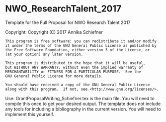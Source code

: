 # NWO_ResearchTalent_2017
Template for the Full Proposal for NWO Research Talent 2017

Copyright: 
 Copyright (C) 2017  Annika Schiefner

    This program is free software: you can redistribute it and/or modify
    it under the terms of the GNU General Public License as published by
    the Free Software Foundation, either version 3 of the License, or
    (at your option) any later version.

    This program is distributed in the hope that it will be useful,
    but WITHOUT ANY WARRANTY; without even the implied warranty of
    MERCHANTABILITY or FITNESS FOR A PARTICULAR PURPOSE.  See the
    GNU General Public License for more details.

    You should have received a copy of the GNU General Public License
    along with this program.  If not, see <http://www.gnu.org/licenses/>.

Use: 
GrantProposalWriting_Schiefner.tex is the main file. You will need to compile this once to get your desired output. The template does not include any tools for including a bibliography in the current version. You will need to implement this yourself. 
